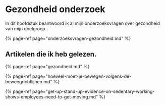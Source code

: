 # Gezondheid onderzoek

In dit hoofdstuk beantwoord ik al mijn onderzoeksvragen over gezondheid van mijn doelgroep.

{% page-ref page="onderzoeksvragen-gezondheid.md" %}

## Artikelen die ik heb gelezen.

{% page-ref page="gezondheid.md" %}

{% page-ref page="hoeveel-moet-je-bewegen-volgens-de-beweegrichtlijnen.md" %}

{% page-ref page="get-up-stand-up-evidence-on-sedentary-working-shows-employees-need-to-get-moving.md" %}

